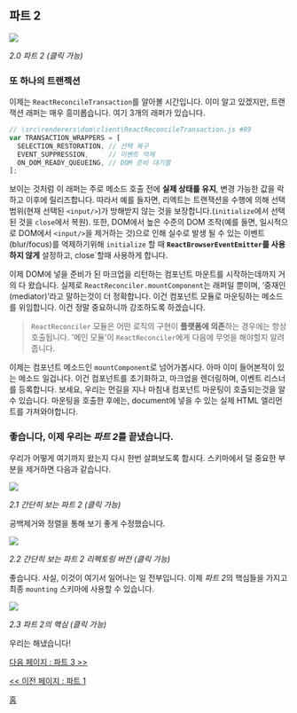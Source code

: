 ## 파트 2

[![](https://twisger.github.io/Under-the-hood-ReactJS/stack/images/2/part-2.svg)](https://twisger.github.io/Under-the-hood-ReactJS/stack/images/2/part-2.svg)

<em>2.0 파트 2 (클릭 가능)</em>

### 또 하나의 트랜젝션

이제는 `ReactReconcileTransaction`를 알아볼 시간입니다. 이미 알고 있겠지만, 트랜잭션 래퍼는 매우 흥미롭습니다. 여기 3개의 래퍼가 있습니다.

```javascript
// \src\renderers\dom\client\ReactReconcileTransaction.js #89
var TRANSACTION_WRAPPERS = [
  SELECTION_RESTORATION, // 선택 복구
  EVENT_SUPPRESSION,     // 이벤트 억제
  ON_DOM_READY_QUEUEING, // DOM 준비 대기열
];
```

보이는 것처럼 이 래퍼는 주로 메소드 호출 전에 **실제 상태를 유지**, 변경 가능한 값을 락하고 이후에 릴리즈합니다. 따라서 예를 들자면, 리엑트는 트랜잭션을 수행에 의해 선택 범위(현재 선택된 `<input/>`)가 방해받지 않는 것을 보장합니다.(`initialize`에서 선택된 것을 `close`에서 복원). 또한, DOM에서 높은 수준의 DOM 조작(예를 들면, 일시적으로 DOM에서 `<input/>`을 제거하는 것)으로 인해 실수로 발생 될 수 있는 이벤트(blur/focus)를 억제하기위해 `initialize` 할 때 **`ReactBrowserEventEmitter`를 사용하지 않게** 설정하고, close`할때 사용하게 합니다. 


이제 DOM에 넣을 준비가 된 마크업을 리턴하는 컴포넌트 마운트를 시작하는데까지 거의 다 왔습니다. 실제로 `ReactReconciler.mountComponent`는 래퍼일 뿐이며, ‘중재인(mediator)’라고 말하는것이 더 정확합니다. 이건 컴포넌트 모듈로 마운팅하는 메소드를 위임합니다. 이건 정말 중요하니까 강조하도록 하겠습니다.


> `ReactReconciler` 모듈은 어떤 로직의 구현이 **플랫폼에 의존**하는 경우에는 항상 호출됩니다. '메인 모듈'이 `ReactReconciler`에게 다음에 무엇을 해야할지 알려줍니다. 


이제는 컴포넌트 메소드인 `mountComponent`로 넘어가봅시다. 아마 이미 들어본적이 있는 메소드 일겁니다. 이건 컴포넌트를 초기화하고, 마크업을 렌더링하며, 이벤트 리스너를 등록합니다. 보세요, 우리는 먼길을 지나 마침내 컴포넌트 마운팅이 호출되는것을 알 수 있습니다. 마운팅을 호출한 후에는, document에 넣을 수 있는 실제 HTML 엘리먼트를 가져와야합니다.



### 좋습니다, 이제 우리는 *파트 2*를 끝냈습니다.

우리가 어떻게 여기까지 왔는지 다시 한번 살펴보도록 합시다. 스키마에서 덜 중요한 부분을 제거하면 다음과 같습니다.

[![](https://twisger.github.io/Under-the-hood-ReactJS/stack/images/2/part-2-A.svg)](https://twisger.github.io/Under-the-hood-ReactJS/stack/images/2/part-2-A.svg)

<em>2.1 간단히 보는 파트 2 (클릭 가능)</em>

공백제거와 정렬을 통해 보기 좋게 수정했습니다.

[![](https://twisger.github.io/Under-the-hood-ReactJS/stack/images/2/part-2-B.svg)](https://twisger.github.io/Under-the-hood-ReactJS/stack/images/2/part-2-B.svg)

<em>2.2 간단히 보는 파트 2 리펙토링 버전 (클릭 가능)</em>

좋습니다. 사실, 이것이 여기서 일어나는 일 전부입니다. 이제 *파트 2*의 핵심들을 가지고 최종 `mounting` 스키마에 사용할 수 있습니다.

[![](https://twisger.github.io/Under-the-hood-ReactJS/stack/images/2/part-2-C.svg)](https://twisger.github.io/Under-the-hood-ReactJS/stack/images/2/part-2-C.svg)

<em>2.3 파트 2의 핵심 (클릭 가능)</em>

우리는 해냈습니다!


[다음 페이지 : 파트 3 >>](./Part-3.md)

[<< 이전 페이지 : 파트 1](./Part-1.md)


[홈](../../README.md)
